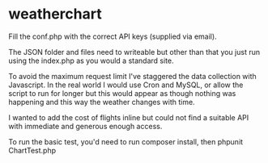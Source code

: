 # weatherchart

Fill the conf.php with the correct API keys (supplied via email).

The JSON folder and files need to writeable but other than that you just run using the index.php as you would a standard site.

To avoid the maximum request limit I've staggered the data collection with Javascript.  In the real world I would use Cron and MySQL, or allow the script to run for longer but this would appear as though nothing was happening and this way the weather changes with time.

I wanted to add the cost of flights inline but could not find a suitable API with immediate and generous enough access.



To run the basic test, you'd need to run composer install, then phpunit  ChartTest.php
